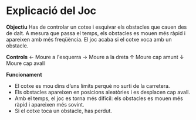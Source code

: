 # Explicació del Joc 
 
**Objectiu** 
Has de controlar un cotxe i esquivar els obstacles que cauen des de dalt. A mesura que passa el temps, els obstacles es mouen més ràpid i apareixen amb més freqüència. El joc acaba si el cotxe xoca amb un obstacle. 
 
**Controls** 
← Moure a l'esquerra 
→ Moure a la dreta 
↑ Moure cap amunt 
↓ Moure cap avall 
 
**Funcionament** 
- El cotxe es mou dins d’uns límits perquè no surti de la carretera. 
- Els obstacles apareixen en posicions aleatòries i es desplacen cap avall. 
- Amb el temps, el joc es torna més difícil: els obstacles es mouen més ràpid i apareixen més sovint. 
- Si el cotxe toca un obstacle, has perdut.
